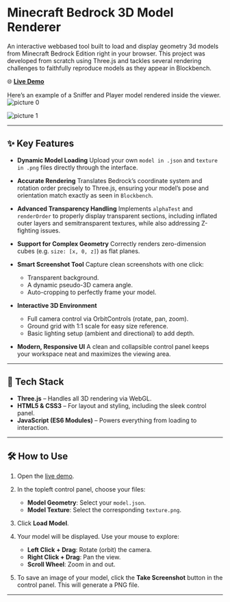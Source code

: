 # Minecraft Bedrock 3D Model Renderer

An interactive webbased tool built to load and display geometry 3d models from Minecraft Bedrock Edition right in your browser. This project was developed from scratch using Three.js and tackles several rendering challenges to faithfully reproduce models as they appear in Blockbench.

🌐 **[Live Demo](https://zulfahmifjr.github.io/3DModelRenderer/)**

Here’s an example of a Sniffer and Player model rendered inside the viewer.
![picture 0](https://raw.githubusercontent.com/ZulfahmiFajri/ProgDas/main/caches/54654d8342be2414afa8cab3eddb83e939ee55dc752c97404f058cee028f1895.png)

![picture 1](https://raw.githubusercontent.com/ZulfahmiFajri/ProgDas/main/caches/62f3e465b12f85a630f3b898064ec42f2ef706a37f769107789511341fda6877.png)

---

## ✨ Key Features

-   **Dynamic Model Loading**
    Upload your own `model in .json` and `texture in .png` files directly through the interface.

-   **Accurate Rendering**
    Translates Bedrock’s coordinate system and rotation order precisely to Three.js, ensuring your model’s pose and orientation match exactly as seen in `Blockbench`.

-   **Advanced Transparency Handling**
    Implements `alphaTest` and `renderOrder` to properly display transparent sections, including inflated outer layers and semitransparent textures, while also addressing Z-fighting issues.

-   **Support for Complex Geometry**
    Correctly renders zero-dimension cubes (e.g. `size: [x, 0, z]`) as flat planes.

-   **Smart Screenshot Tool**
    Capture clean screenshots with one click:

    -   Transparent background.
    -   A dynamic pseudo-3D camera angle.
    -   Auto-cropping to perfectly frame your model.

-   **Interactive 3D Environment**

    -   Full camera control via OrbitControls (rotate, pan, zoom).
    -   Ground grid with 1:1 scale for easy size reference.
    -   Basic lighting setup (ambient and directional) to add depth.

-   **Modern, Responsive UI**
    A clean and collapsible control panel keeps your workspace neat and maximizes the viewing area.

---

## 🚀 Tech Stack

-   **Three.js** – Handles all 3D rendering via WebGL.
-   **HTML5 & CSS3** – For layout and styling, including the sleek control panel.
-   **JavaScript (ES6 Modules)** – Powers everything from loading to interaction.

---

## 🛠️ How to Use

1. Open the [live demo](https://zulfahmifjr.github.io/3DModelRenderer/).
2. In the topleft control panel, choose your files:

    - **Model Geometry**: Select your `model.json`.
    - **Model Texture**: Select the corresponding `texture.png`.

3. Click **Load Model**.
4. Your model will be displayed. Use your mouse to explore:

    - **Left Click + Drag**: Rotate (orbit) the camera.
    - **Right Click + Drag**: Pan the view.
    - **Scroll Wheel**: Zoom in and out.

5. To save an image of your model, click the **Take Screenshot** button in the control panel. This will generate a PNG file.

---
